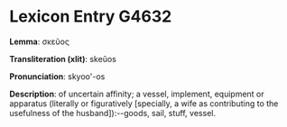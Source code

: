 # Lexicon Entry G4632

**Lemma**: σκεῦος

**Transliteration (xlit)**: skeûos

**Pronunciation**: skyoo'-os

**Description**:
of uncertain affinity; a vessel, implement, equipment or apparatus (literally or figuratively [specially, a wife as contributing to the usefulness of the husband]):--goods, sail, stuff, vessel.
